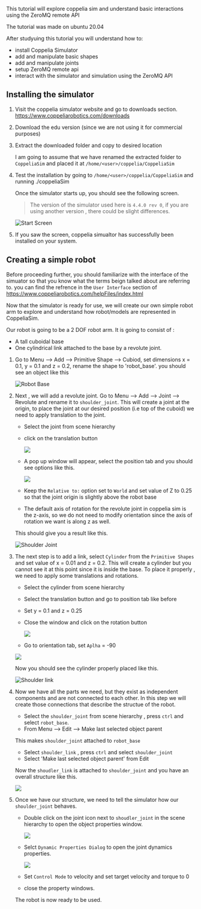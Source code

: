 
This tutorial will explore coppelia sim and understand basic interactions
using the ZeroMQ remote API

The tutorial was made on ubuntu 20.04

After studyuing this tutorial you will understand how to:

- install Coppelia Simulator
- add and manipulate basic shapes 
- add and manipulate joints
- setup ZeroMQ remote api 
- interact with the simulator and simulation using the ZeroMQ API


Installing the simulator
---

1. Visit the coppelia simulator website and go to downloads section.
   https://www.coppeliarobotics.com/downloads

2. Download the edu version (since we are not using it for commercial purposes)
3. Extract the downloaded folder and copy to desired location

    I am going to assume that we have renamed the extracted folder to `CoppeliaSim` and placed it at  `/home/<user>/coppelia/CoppeliaSim`

4. Test the installation by going to `/home/<user>/coppelia/CoppeliaSim` and running ./coppeliaSim 

    Once the simulator starts up, you should see the following screen.
    >The version of the simulator used here is `4.4.0 rev 0`, if you are using another version , there could be slight differences. 

    ![Start Screen](/images/coppelia/coppelia_start_screen.png)

5. If you saw the screen,  coppelia simualtor has successfully been installed on your system.


Creating a simple robot
---

Before proceeding further, you should familiarize with the interface of the simuator so that you know what the terms beign talked about are referring to.
you can find the refrence in the  `User Interface` section of https://www.coppeliarobotics.com/helpFiles/index.html


Now that the simulator is ready for use, we will create our own simple robot arm to explore and understand how robot/models are represented in CoppeliaSim.

Our robot is going to be a 2 DOF robot arm. It is going to consist of :

- A tall cuboidal base 
- One cylindrical link attached to the base by a revolute joint.

1. Go to Menu --> Add --> Primitive Shape --> Cubiod, set dimensions
x = 0.1, y = 0.1 and z = 0.2, rename the shape to 'robot_base'. you should see an object like this

    ![Robot Base](/images/coppelia/bot_base_screen.png)

2. Next , we will add a revolute joint.
   Go to Menu --> Add --> Joint --> Revolute and rename it to `shoulder_joint`. This will create a joint at the origin, to place the joint at our desired position (i.e top of the cuboid) we need to apply translation to the joint.

   - Select the joint from scene hierarchy
   - click on the translation button 

        ![](/images/coppelia/translation_button.png)
   - A pop up window will appear, select the position tab and you should see options like this.

        ![](/images/coppelia/translation_pop_up.png)

   - Keep the `Relative to:` option set to `World` and set value of Z to 0.25 so that the joint origin is slightly above the robot 
   base

   - The default axis of rotation for the revolute joint in coppelia sim is the z-axis, so we do not need to modify orientation since the axis of rotation we want is along z as well.
   
   This should give you a result like this.

   ![Shoulder Joint](/images/coppelia/shoulder_joint.png)

3. The next step is to add a link, select `Cylinder` from the `Primitive Shapes` and set value of x = 0.01 and z = 0.2. This will create a cylinder but you cannot see it at this point since it is inside the base. To place it properly , we need to apply some translations and rotations.

    - Select the cylinder from scene hierarchy 
    - Select the translation button and go to position tab like before
    - Set y = 0.1 and z = 0.25 
    - Close the window and click on the rotation button

      ![](/images/coppelia/rotation_button.png)

    - Go to orientation tab, set `Aplha` = -90

    ![](/images/coppelia/orientation_window.png)

    Now you should see the cylinder properly placed like this.

    ![Shoulder link](/images/coppelia/shoulder_link.png)


4. Now we have all the parts we need, but they exist as independent components and are not connected to each other. In this step we will create those connections that describe the structue of the robot.

    - Select the `shoulder_joint` from scene hierarchy , press `ctrl` and select `robot_base`.
    - From Menu --> Edit --> Make last selected object parent
    
    This makes `shoulder_joint` attached to `robot_base`

    - Select `shoulder_link` , press `ctrl` and select `shoulder_joint` 
    - Select 'Make last selected object parent' from Edit

    Now the `shoudler_link` is attached to `shoulder_joint` and you have an overall structure like this.

    ![](/images/coppelia/robot_structure.png)

5. Once we have our structure, we need to tell the simulator how our `shoulder_joint` behaves.

    - Double click on the joint icon next to `shoudler_joint` in the scene hierarchy to open the object properties window.

        ![](/images/coppelia/scene_object_properties.png)

    - Selct `Dynamic Properties Dialog` to open the joint dynamics properties.

        ![](/images/coppelia/joint_dynamic_properties.png)

    - Set `Control Mode` to velocity and set target velocity and torque to 0

    - close the property windows.


    The robot is now ready to be used.